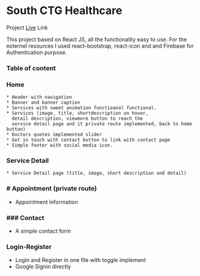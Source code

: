 # South CTG Healthcare

Project [Live](https://github.com/facebook/create-react-app) Link

This project based on React JS, all the functionality easy to use. For the externel resources I used react-bootstrap, react-icon and and Firebase for Authentication purpose. 

### Table of content
### Home
    * Header with navigation
    * Banner and banner caption
    * Services with sweet animation functioanal functional.
    * Services (image, title, shortdescription on hover, 
      detail description, viewmore button to reach the
      service detail page and it private route implemented, back to home button)
    * Doctors quotes implemented slider
    * Get in touch with contact button to link with contact page
    * Simple footer with social media icon. 

### Service Detail
    * Service Detail page (title, image, short description and detail)

### # Appointment (private route)
 * Appointment information

### ### Contact
* A simple contact form

### Login-Register
 * Login and Register in one file with toggle implement
 * Google Signin directly